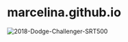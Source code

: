 # marcelina.github.io
![2018-Dodge-Challenger-SRT500](https://user-images.githubusercontent.com/68628164/94634976-ba440980-02fb-11eb-947d-757ecbd31543.jpg)
